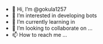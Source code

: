 - 👋 Hi, I’m @gokula1257
- 👀 I’m interested in developing bots
- 🌱 I’m currently learning in 
- 💞️ I’m looking to collaborate on ...
- 📫 How to reach me ...

<!---
gokula1257/gokula1257 is a ✨ special ✨ repository because its `README.md` (this file) appears on your GitHub profile.
You can click the Preview link to take a look at your changes.
--->
